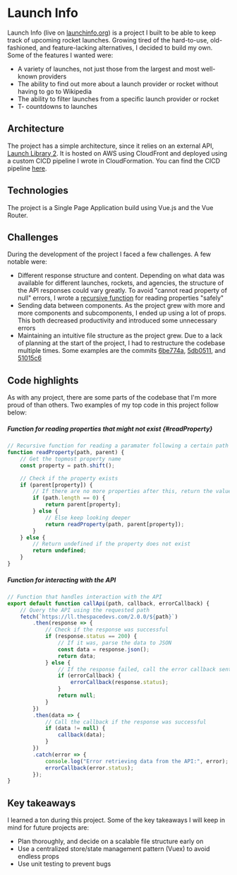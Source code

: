 # Launch Info

Launch Info (live on [launchinfo.org](https://launchinfo.org)) is a project I built to be able to keep track of upcoming rocket launches. Growing tired of the hard-to-use, old-fashioned, and feature-lacking alternatives, I decided to build my own. Some of the features I wanted were:

-   A variety of launches, not just those from the largest and most well-known providers
-   The ability to find out more about a launch provider or rocket without having to go to Wikipedia
-   The ability to filter launches from a specific launch provider or rocket
-   T- countdowns to launches

## Architecture

The project has a simple architecture, since it relies on an external API, [Launch Library 2](https://thespacedevs.com/llapi). It is hosted on AWS using CloudFront and deployed using a custom CICD pipeline I wrote in CloudFormation. You can find the CICD pipeline [here](https://github.com/Channeas/codepipeline-git-build-s3).

## Technologies

The project is a Single Page Application build using Vue.js and the Vue Router.

## Challenges

During the development of the project I faced a few challenges. A few notable were:

-   Different response structure and content. Depending on what data was available for different launches, rockets, and agencies, the structure of the API responses could vary greatly. To avoid "cannot read property of null" errors, I wrote a [recursive function](#readProperty) for reading properties "safely"
-   Sending data between components. As the project grew with more and more components and subcomponents, I ended up using a lot of props. This both decreased productivity and introduced some unnecessary errors
-   Maintaining an intuitive file structure as the project grew. Due to a lack of planning at the start of the project, I had to restructure the codebase multiple times. Some examples are the commits [6be774a](https://github.com/Channeas/launchinfo/commit/6be774a77b38b384f675da6792eece6a65f13556), [5db0511](https://github.com/Channeas/launchinfo/commit/5db0511cc05b432eca17f89a96ce2792b562d1be#diff-44145b4646ba00cf3afdd124b880a23f47279f07dad0d139a7b26cd531123cf3), and [51015c6](https://github.com/Channeas/launchinfo/commit/51015c69588dfd26e1ca80d61ec8e3561a084f26)

## Code highlights

As with any project, there are some parts of the codebase that I'm more proud of than others. Two examples of my top code in this project follow below:

##### Function for reading properties that might not exist {#readProperty}

```javascript
// Recursive function for reading a paramater following a certain path
function readProperty(path, parent) {
    // Get the topmost property name
    const property = path.shift();

    // Check if the property exists
    if (parent[property]) {
        // If there are no more properties after this, return the value of the property
        if (path.length == 0) {
            return parent[property];
        } else {
            // Else keep looking deeper
            return readProperty(path, parent[property]);
        }
    } else {
        // Return undefined if the property does not exist
        return undefined;
    }
}
```

##### Function for interacting with the API

```javascript
// Function that handles interaction with the API
export default function callApi(path, callback, errorCallback) {
    // Query the API using the requested path
    fetch(`https://ll.thespacedevs.com/2.0.0/${path}`)
        .then(response => {
            // Check if the response was successful
            if (response.status == 200) {
                // If it was, parse the data to JSON
                const data = response.json();
                return data;
            } else {
                // If the response failed, call the error callback sent by the view
                if (errorCallback) {
                    errorCallback(response.status);
                }
                return null;
            }
        })
        .then(data => {
            // Call the callback if the response was successful
            if (data != null) {
                callback(data);
            }
        })
        .catch(error => {
            console.log("Error retrieving data from the API:", error);
            errorCallback(error.status);
        });
}
```

## Key takeaways

I learned a ton during this project. Some of the key takeaways I will keep in mind for future projects are:

-   Plan thoroughly, and decide on a scalable file structure early on
-   Use a centralized store/state management pattern (Vuex) to avoid endless props
-   Use unit testing to prevent bugs
